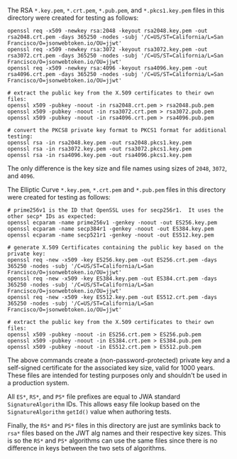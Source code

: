 The RSA `*.key.pem`, `*.crt.pem`, `*.pub.pem`, and `*.pkcs1.key.pem` files in this directory were created for testing as follows:

    openssl req -x509 -newkey rsa:2048 -keyout rsa2048.key.pem -out rsa2048.crt.pem -days 365250 -nodes -subj '/C=US/ST=California/L=San Francisco/O=jsonwebtoken.io/OU=jjwt'
    openssl req -x509 -newkey rsa:3072 -keyout rsa3072.key.pem -out rsa3072.crt.pem -days 365250 -nodes -subj '/C=US/ST=California/L=San Francisco/O=jsonwebtoken.io/OU=jjwt'
    openssl req -x509 -newkey rsa:4096 -keyout rsa4096.key.pem -out rsa4096.crt.pem -days 365250 -nodes -subj '/C=US/ST=California/L=San Francisco/O=jsonwebtoken.io/OU=jjwt'

    # extract the public key from the X.509 certificates to their own files:
    openssl x509 -pubkey -noout -in rsa2048.crt.pem > rsa2048.pub.pem
    openssl x509 -pubkey -noout -in rsa3072.crt.pem > rsa3072.pub.pem
    openssl x509 -pubkey -noout -in rsa4096.crt.pem > rsa4096.pub.pem
    
    # convert the PKCS8 private key format to PKCS1 format for additional testing:
    openssl rsa -in rsa2048.key.pem -out rsa2048.pkcs1.key.pem
    openssl rsa -in rsa3072.key.pem -out rsa3072.pkcs1.key.pem
    openssl rsa -in rsa4096.key.pem -out rsa4096.pkcs1.key.pem

The only difference is the key size and file names using sizes of `2048`, `3072`, and `4096`.

The Elliptic Curve `*.key.pem`, `*.crt.pem` and `*.pub.pem` files in this directory were created for testing as follows:

    # prime256v1 is the ID that OpenSSL uses for secp256r1.  It uses the other secp* IDs as expected:
    openssl ecparam -name prime256v1 -genkey -noout -out ES256.key.pem
    openssl ecparam -name secp384r1 -genkey -noout -out ES384.key.pem
    openssl ecparam -name secp521r1 -genkey -noout -out ES512.key.pem
    
    # generate X.509 Certificates containing the public key based on the private key:
    openssl req -new -x509 -key ES256.key.pem -out ES256.crt.pem -days 365250 -nodes -subj '/C=US/ST=California/L=San Francisco/O=jsonwebtoken.io/OU=jjwt'
    openssl req -new -x509 -key ES384.key.pem -out ES384.crt.pem -days 365250 -nodes -subj '/C=US/ST=California/L=San Francisco/O=jsonwebtoken.io/OU=jjwt'
    openssl req -new -x509 -key ES512.key.pem -out ES512.crt.pem -days 365250 -nodes -subj '/C=US/ST=California/L=San Francisco/O=jsonwebtoken.io/OU=jjwt'
    
    # extract the public key from the X.509 certificates to their own files:
    openssl x509 -pubkey -noout -in ES256.crt.pem > ES256.pub.pem
    openssl x509 -pubkey -noout -in ES384.crt.pem > ES384.pub.pem
    openssl x509 -pubkey -noout -in ES512.crt.pem > ES512.pub.pem
    
The above commands create a (non-password-protected) private key and a self-signed certificate for the associated key
size, valid for 1000 years.  These files are intended for testing purposes only and shouldn't be used in a production 
system.

All `ES*`, `RS*`, and `PS*` file prefixes are equal to JWA standard `SignatureAlgorithm` IDs.  This allows
easy file lookup based on the `SignatureAlgorithm` `getId()` value when authoring tests.

Finally, the `RS*` and `PS*` files in this directory are just are symlinks back to `rsa*` files based on the JWT alg 
names and their respective key sizes.  This is so the `RS*` and `PS*` algorithms can use the same files since there
is no difference in keys between the two sets of algorithms.
